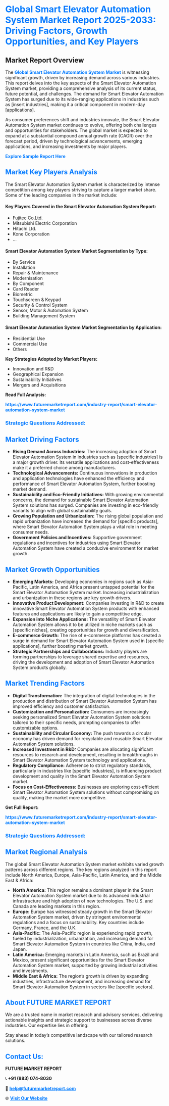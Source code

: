 <h1 style="color: #007BFF;">Global Smart Elevator Automation System Market Report 2025-2033: Driving Factors, Growth Opportunities, and Key Players</h1>

<section id="overview">
<h2>Market Report Overview</h2>
<p>The <a href="https://www.futuremarketreport.com/industry-report/smart-elevator-automation-system-market" style="color: #007BFF; text-decoration: none;"><strong>Global Smart Elevator Automation System Market</strong></a> is witnessing significant growth, driven by increasing demand across various industries. This report delves into the key aspects of the Smart Elevator Automation System market, providing a comprehensive analysis of its current status, future potential, and challenges. The demand for Smart Elevator Automation System has surged due to its wide-ranging applications in industries such as [insert industries], making it a critical component in modern-day [applications].</p>
<p>As consumer preferences shift and industries innovate, the Smart Elevator Automation System market continues to evolve, offering both challenges and opportunities for stakeholders. The global market is expected to expand at a substantial compound annual growth rate (CAGR) over the forecast period, driven by technological advancements, emerging applications, and increasing investments by major players.</p>
</section>

<section id="overview">
<p><a href="https://www.futuremarketreport.com/request-sample/reportId=102520" style="color: #007BFF; text-decoration: none;"><strong>Explore Sample Report Here</strong></a></p>
</section>

<section id="key-players">
<h2 style="color: #007BFF;">Market Key Players Analysis</h2>
<p>The Smart Elevator Automation System market is characterized by intense competition among key players striving to capture a larger market share. Some of the leading companies in the market include:</p>
<h4>Key Players Covered in the Smart Elevator Automation System Report:</h4>
<ul><li>Fujitec Co.Ltd.</li><li>Mitsubishi Electric Corporation</li><li>Hitachi Ltd.</li><li>Kone Corporation</li><li>...</li></ul>
<h4>Smart Elevator Automation System Market Segmentation by Type:</h4>
<ul><li>By Service</li><li>Installation</li><li>Repair &amp; Maintenance</li><li>Modernisation</li><li>By Component</li><li>Card Reader</li><li>Biometric</li><li>Touchscreen &amp; Keypad</li><li>Security &amp; Control System</li><li>Sensor, Motor &amp; Automation System</li><li>Building Management System</li></ul>

<h4>Smart Elevator Automation System Market Segmentation by Application:</h4>
<ul><li>Residential Use</li><li>Commercial Use</li><li>Others</li></ul>
<p><strong>Key Strategies Adopted by Market Players:</strong></p>
<ul>
<li>Innovation and R&D</li>
<li>Geographical Expansion</li>
<li>Sustainability Initiatives</li>
<li>Mergers and Acquisitions</li>
</ul>
</section>

<section>
<p><strong>Read Full Analysis: </strong></p><a href="https://www.futuremarketreport.com/industry-report/smart-elevator-automation-system-market" style="color: #007BFF; text-decoration: none;"><strong>https://www.futuremarketreport.com/industry-report/smart-elevator-automation-system-market</strong></a>
<h3 style="color: #007BFF;">Strategic Questions Addressed:</h3>
</section>

<section id="driving-factors">
<h2 style="color: #007BFF;">Market Driving Factors</h2>
<ul>
<li><strong>Rising Demand Across Industries:</strong> The increasing adoption of Smart Elevator Automation System in industries such as [specific industries] is a major growth driver. Its versatile applications and cost-effectiveness make it a preferred choice among manufacturers.</li>
<li><strong>Technological Advancements:</strong> Continuous innovations in production and application technologies have enhanced the efficiency and performance of Smart Elevator Automation System, further boosting market demand.</li>
<li><strong>Sustainability and Eco-Friendly Initiatives:</strong> With growing environmental concerns, the demand for sustainable Smart Elevator Automation System solutions has surged. Companies are investing in eco-friendly variants to align with global sustainability goals.</li>
<li><strong>Growing Population and Urbanization:</strong> The rising global population and rapid urbanization have increased the demand for [specific products], where Smart Elevator Automation System plays a vital role in meeting consumer needs.</li>
<li><strong>Government Policies and Incentives:</strong> Supportive government regulations and incentives for industries using Smart Elevator Automation System have created a conducive environment for market growth.</li>
</ul>
</section>

<section id="growth-opportunities">
<h2 style="color: #007BFF;">Market Growth Opportunities</h2>
<ul>
<li><strong>Emerging Markets:</strong> Developing economies in regions such as Asia-Pacific, Latin America, and Africa present untapped potential for the Smart Elevator Automation System market. Increasing industrialization and urbanization in these regions are key growth drivers.</li>
<li><strong>Innovative Product Development:</strong> Companies investing in R&D to create innovative Smart Elevator Automation System products with enhanced features and applications are likely to gain a competitive edge.</li>
<li><strong>Expansion into Niche Applications:</strong> The versatility of Smart Elevator Automation System allows it to be utilized in niche markets such as [specific niches], creating opportunities for growth and diversification.</li>
<li><strong>E-commerce Growth:</strong> The rise of e-commerce platforms has created a surge in demand for Smart Elevator Automation System used in [specific applications], further boosting market growth.</li>
<li><strong>Strategic Partnerships and Collaborations:</strong> Industry players are forming partnerships to leverage shared expertise and resources, driving the development and adoption of Smart Elevator Automation System products globally.</li>
</ul>
</section>

<section id="trending-factors">
<h2 style="color: #007BFF;">Market Trending Factors</h2>
<ul>
<li><strong>Digital Transformation:</strong> The integration of digital technologies in the production and distribution of Smart Elevator Automation System has improved efficiency and customer satisfaction.</li>
<li><strong>Customization and Personalization:</strong> Consumers are increasingly seeking personalized Smart Elevator Automation System solutions tailored to their specific needs, prompting companies to offer customizable options.</li>
<li><strong>Sustainability and Circular Economy:</strong> The push towards a circular economy has driven demand for recyclable and reusable Smart Elevator Automation System solutions.</li>
<li><strong>Increased Investment in R&D:</strong> Companies are allocating significant resources to research and development, resulting in breakthroughs in Smart Elevator Automation System technology and applications.</li>
<li><strong>Regulatory Compliance:</strong> Adherence to strict regulatory standards, particularly in industries like [specific industries], is influencing product development and quality in the Smart Elevator Automation System market.</li>
<li><strong>Focus on Cost-Effectiveness:</strong> Businesses are exploring cost-efficient Smart Elevator Automation System solutions without compromising on quality, making the market more competitive.</li>
</ul>
</section>

<section>
<p><strong>Get Full Report: </strong></p><a href="https://www.futuremarketreport.com/industry-report/smart-elevator-automation-system-market" style="color: #007BFF; text-decoration: none;"><strong>https://www.futuremarketreport.com/industry-report/smart-elevator-automation-system-market</strong></a>
<h3 style="color: #007BFF;">Strategic Questions Addressed:</h3>
</section>


<section id="regional-analysis">
<h2 style="color: #007BFF;">Market Regional Analysis</h2>
<p>The global Smart Elevator Automation System market exhibits varied growth patterns across different regions. The key regions analyzed in this report include North America, Europe, Asia-Pacific, Latin America, and the Middle East & Africa:</p>
<ul>
<li><strong>North America:</strong> This region remains a dominant player in the Smart Elevator Automation System market due to its advanced industrial infrastructure and high adoption of new technologies. The U.S. and Canada are leading markets in this region.</li>
<li><strong>Europe:</strong> Europe has witnessed steady growth in the Smart Elevator Automation System market, driven by stringent environmental regulations and a focus on sustainability. Key countries include Germany, France, and the U.K.</li>
<li><strong>Asia-Pacific:</strong> The Asia-Pacific region is experiencing rapid growth, fueled by industrialization, urbanization, and increasing demand for Smart Elevator Automation System in countries like China, India, and Japan.</li>
<li><strong>Latin America:</strong> Emerging markets in Latin America, such as Brazil and Mexico, present significant opportunities for the Smart Elevator Automation System market, supported by growing industrial activities and investments.</li>
<li><strong>Middle East & Africa:</strong> The region’s growth is driven by expanding industries, infrastructure development, and increasing demand for Smart Elevator Automation System in sectors like [specific sectors].</li>
</ul>
</section>

<footer>
<h2 style="color: #007BFF;">About FUTURE MARKET REPORT</h2>
<p>We are a trusted name in market research and advisory services, delivering actionable insights and strategic support to businesses across diverse industries. Our expertise lies in offering:</p>

<p>Stay ahead in today’s competitive landscape with our tailored research solutions.</p>

<h2 style="color: #007BFF;">Contact Us:</h2>
<p><strong>FUTURE MARKET REPORT</strong></p>
<p>📞 <strong>+91 (883) 074-8030</strong></p>
<p>📧 <strong><a href="mailto:help@futuremarketreport.com" style="color: #007BFF;">help@futuremarketreport.com</a></strong></p>
<p>🌐 <strong><a href="https://www.futuremarketreport.com/" style="color: #007BFF;">Visit Our Website</a></strong></p>
</footer>